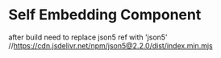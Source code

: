 # Self Embedding Component
after build need to replace json5 ref with 'json5' //https://cdn.jsdelivr.net/npm/json5@2.2.0/dist/index.min.mjs